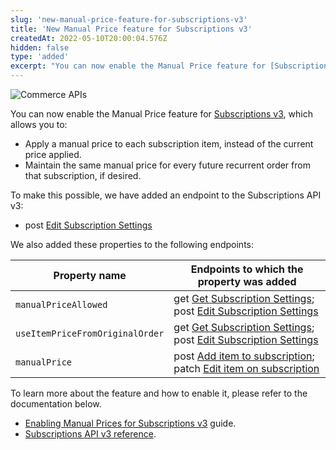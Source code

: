 ```yaml
---
slug: 'new-manual-price-feature-for-subscriptions-v3'
title: 'New Manual Price feature for Subscriptions v3'
createdAt: 2022-05-10T20:00:04.576Z
hidden: false
type: 'added'
excerpt: "You can now enable the Manual Price feature for [Subscriptions v3](https://developers.vtex.com/vtex-rest-api/docs/subscriptions-v3-migration-guide)."
---
```


![Commerce APIs](https://img.shields.io/badge/-Commerce%20APIs-brightgreen)

You can now enable the Manual Price feature for [Subscriptions v3](https://developers.vtex.com/vtex-rest-api/docs/subscriptions-v3-migration-guide), which allows you to:

- Apply a manual price to each subscription item, instead of the current price applied.
- Maintain the same manual price for every future recurrent order from that subscription, if desired.

To make this possible, we have added an endpoint to the Subscriptions API v3:

- post [Edit Subscription Settings](https://developers.vtex.com/vtex-rest-api/reference/editsettings-1)

We also added these properties to the following endpoints:

| Property name | Endpoints to which the property was added |
|---------------|-------------------------------------------|
| `manualPriceAllowed` | get [Get Subscription Settings](https://developers.vtex.com/vtex-rest-api/reference/getsettings-1); post [Edit Subscription Settings](https://developers.vtex.com/vtex-rest-api/reference/editsettings-1)
| `useItemPriceFromOriginalOrder` | get [Get Subscription Settings](https://developers.vtex.com/vtex-rest-api/reference/getsettings-1); post [Edit Subscription Settings](https://developers.vtex.com/vtex-rest-api/reference/editsettings-1)
| `manualPrice` |post [Add item to subscription](https://developers.vtex.com/vtex-rest-api/reference/post_api-rns-pub-subscriptions-id-items); patch [Edit item on subscription](https://developers.vtex.com/vtex-rest-api/reference/patch_api-rns-pub-subscriptions-id-items-itemid)

To learn more about the feature and how to enable it, please refer to the documentation below.

- [Enabling Manual Prices for Subscriptions v3](https://developers.vtex.com/vtex-rest-api/docs/enabling-manual-prices-for-subscriptions-v3) guide.
- [Subscriptions API v3 reference](https://developers.vtex.com/vtex-rest-api/reference/subscriptions-api-v3-overview).
